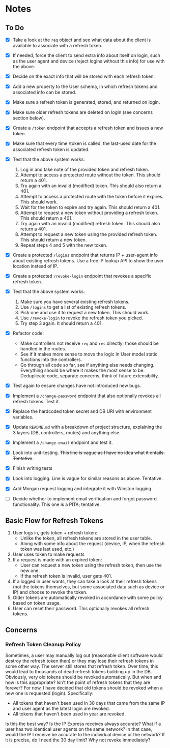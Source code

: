 # Notes



## To Do

- [x] Take a look at the `req` object and see what data about the client is available to associate with a refresh token.
- [x] If needed, force the client to send extra info about itself on login, such as the user agent and device (reject logins without this info) for use with the above.
- [x] Decide on the exact info that will be stored with each refresh token.
- [x] Add a new property to the User schema, in which refresh tokens and associated info can be stored.
- [x] Make sure a refresh token is generated, stored, and returned on login.
- [x] Make sure older refresh tokens are deleted on login (see concerns section below).
- [x] Create a `/token` endpoint that accepts a refresh token and issues a new token.
- [x] Make sure that every time /token is called, the last-used date for the associated refresh token is updated.
- [x] Test that the above system works:
  1. Log in and take note of the provided token and refresh token.
  2. Attempt to access a protected route without the token. This should return a 401.
  3. Try again with an invalid (modified) token. This should also return a 401.
  4. Attempt to access a protected route with the token before it expires. This should work.
  5. Wait for the token to expire and try again. This should return a 401.
  6. Attempt to request a new token without providing a refresh token. This should return a 401.
  7. Try again with an invalid (modified) refresh token. This should also return a 401.
  8. Attempt to request a new token using the provided refresh token. This should return a new token.
  9. Repeat steps 4 and 5 with the new token.
- [x] Create a protected `/logins` endpoint that returns IP + user-agent info about existing refresh tokens. Use a free IP lookup API to show the user location instead of IP.
- [x] Create a protected `/revoke-login` endpoint that revokes a specific refresh token.
- [x] Test that the above system works:
  1. Make sure you have several existing refresh tokens.
  2. Use `/logins` to get a list of existing refresh tokens.
  3. Pick one and use it to request a new token. This should work.
  3. Use `/revoke-login` to revoke the refresh token you picked.
  4. Try step 3 again. It should return a 401.
- [x] Refactor code:
  - Make controllers not receive `req` and `res` directly; those should be handled in the routes.
  - See if it makes more sense to move the logic in User model static functions into the controllers.
  - Go through all code so far, see if anything else needs changing. Everything should be where it makes the most sense to be. Deduplicate code, separate concerns, think of future extensibility.
- [x] Test again to ensure changes have not introduced new bugs.
- [x] Implement a `/change-password` endpoint that also optionally revokes all refresh tokens. Test it.
- [x] Replace the hardcoded token secret and DB URI with environment variables.
- [x] Update `README.md` with a breakdown of project structure, explaining the 3 layers (DB, controllers, routes) and anything else.
- [x] Implement a `/change-email` endpoint and test it.
- [x] Look into unit-testing. ~~This line is vague as I have no idea what it entails. Tentative~~.
- [x] Finish writing tests
- [x] Look into logging. Line is vague for similar reasons as above. Tentative.
- [x] Add Morgan request logging and integrate it with Winston logging
- [ ] Decide whether to implement email verification and forgot password functionality. This one is a PITA; tentative.



## Basic Flow for Refresh Tokens

1. User logs in, gets token + refresh token:
   - Unlike the token, all refresh tokens are stored in the user table.
   - Along with some info about the request (device, IP, when the refresh token was last used, etc.)
2. User uses token to make requests
3. If a request is made with an expired token:
   - User can request a new token using the refresh token, then use the new one.
   - If the refresh token is invalid, user gets 401.
4. If a logged in user wants, they can take a look at their refresh tokens (not the tokens themselves, but some associated data such as device or IP) and choose to revoke the token.
5. Older tokens are automatically revoked in accordance with some policy based on token usage.
6. User can reset their password. This optionally revokes all refresh tokens.



Concerns
----------------

### Refresh Token Cleanup Policy

Sometimes, a user may manually log out (reasonable client software would destroy the refresh token then) or they may lose their refresh tokens in some other way. The server still stores that refresh token. Over time, this would lead to thousands of dead refresh tokens building up in the DB. Obviously, very old tokens should be revoked automatically. But when and how is this appropriate? Isn't the point of refresh tokens that they are forever? For now, I have decided that old tokens should be revoked when a new one is requested (login). Specifically:

- All tokens that haven't been used in 30 days that came from the same IP and user agent as the latest login are revoked.
- All tokens that haven't been used in year are revoked.

Is this the best way? Is the IP Express receives always accurate? What if a user has two identical user agents on the same network? In that case, would the IP I receive be accurate to the individual device or the network? If it is precise, do I need the 30 day limit? Why not revoke immediately?